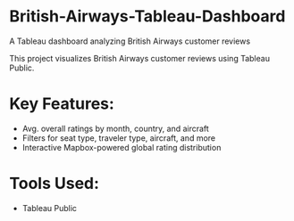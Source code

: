 # British-Airways-Tableau-Dashboard
A Tableau dashboard analyzing British Airways customer reviews

This project visualizes British Airways customer reviews using Tableau Public.

# Key Features:
- Avg. overall ratings by month, country, and aircraft
- Filters for seat type, traveler type, aircraft, and more
- Interactive Mapbox-powered global rating distribution

# Tools Used:
- Tableau Public

